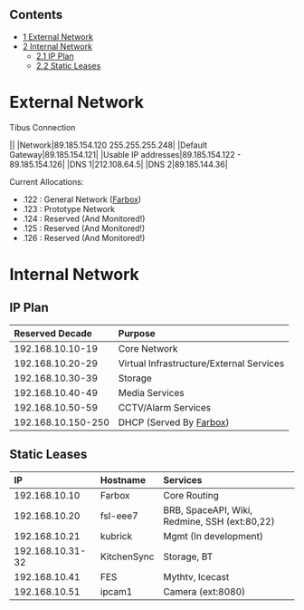 Contents
--------

-   [1 External Network](#External_Network)
-   [2 Internal Network](#Internal_Network)
    -   [2.1 IP Plan](#IP_Plan)
    -   [2.2 Static Leases](#Static_Leases)

External Network
================

Tibus Connection

||
|Network|89.185.154.120 255.255.255.248|
|Default Gateway|89.185.154.121|
|Usable IP addresses|89.185.154.122 - 89.185.154.126|
|DNS 1|212.108.64.5|
|DNS 2|89.185.144.36|

Current Allocations:

-   .122 : General Network ([Farbox](http://wiki.farsetlabs.org.uk/w/index.php?title=Farbox&action=edit&redlink=1 "Farbox (page does not exist)"))
-   .123 : Prototype Network
-   .124 : Reserved (And Monitored!)
-   .125 : Reserved (And Monitored!)
-   .126 : Reserved (And Monitored!)

Internal Network
================

IP Plan
-------

|Reserved Decade|Purpose|
|:--------------|:------|
|192.168.10.10-19|Core Network|
|192.168.10.20-29|Virtual Infrastructure/External Services|
|192.168.10.30-39|Storage|
|192.168.10.40-49|Media Services|
|192.168.10.50-59|CCTV/Alarm Services|
|192.168.10.150-250|DHCP (Served By [Farbox](http://wiki.farsetlabs.org.uk/w/index.php?title=Farbox&action=edit&redlink=1 "Farbox (page does not exist)"))|

Static Leases
-------------

|IP|Hostname|Services|
|:--|:-------|:-------|
|192.168.10.10|Farbox|Core Routing|
|192.168.10.20|fsl-eee7|BRB, SpaceAPI, Wiki, Redmine, SSH (ext:80,22)|
|192.168.10.21|kubrick|Mgmt (In development)|
|192.168.10.31-32|KitchenSync|Storage, BT|
|192.168.10.41|FES|Mythtv, Icecast|
|192.168.10.51|ipcam1|Camera (ext:8080)|
